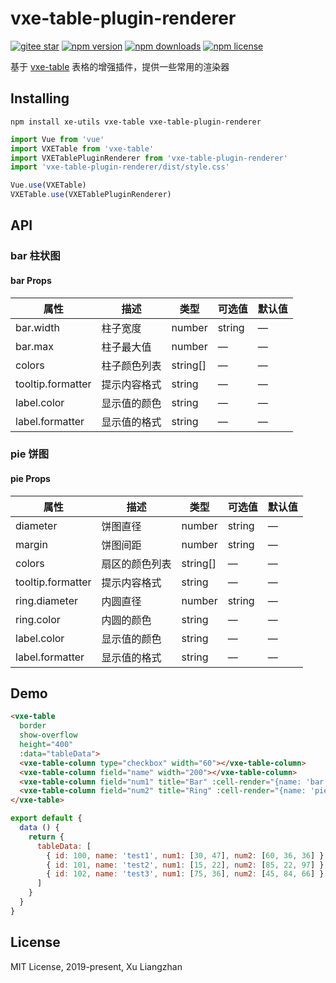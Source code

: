 # vxe-table-plugin-renderer

[![gitee star](https://gitee.com/xuliangzhan_admin/vxe-table-plugin-renderer/badge/star.svg?theme=dark)](https://gitee.com/xuliangzhan_admin/vxe-table-plugin-renderer/stargazers)
[![npm version](https://img.shields.io/npm/v/vxe-table-plugin-renderer.svg?style=flat-square)](https://www.npmjs.com/package/vxe-table-plugin-renderer)
[![npm downloads](https://img.shields.io/npm/dm/vxe-table-plugin-renderer.svg?style=flat-square)](http://npm-stat.com/charts.html?package=vxe-table-plugin-renderer)
[![npm license](https://img.shields.io/github/license/mashape/apistatus.svg)](LICENSE)

基于 [vxe-table](https://github.com/xuliangzhan/vxe-table) 表格的增强插件，提供一些常用的渲染器

## Installing

```shell
npm install xe-utils vxe-table vxe-table-plugin-renderer
```

```javascript
import Vue from 'vue'
import VXETable from 'vxe-table'
import VXETablePluginRenderer from 'vxe-table-plugin-renderer'
import 'vxe-table-plugin-renderer/dist/style.css'

Vue.use(VXETable)
VXETable.use(VXETablePluginRenderer)
```

## API

### bar 柱状图

#### bar Props

| 属性 | 描述 | 类型 | 可选值 | 默认值 |
|------|------|-----|-----|-----|
| bar.width | 柱子宽度 | number | string | — | — |
| bar.max | 柱子最大值 | number | — | — |
| colors | 柱子颜色列表 | string[] | — | — |
| tooltip.formatter | 提示内容格式 | string | — | — |
| label.color | 显示值的颜色 | string | — | — |
| label.formatter | 显示值的格式 | string | — | — |

### pie 饼图

#### pie Props

| 属性 | 描述 | 类型 | 可选值 | 默认值 |
|------|------|-----|-----|-----|
| diameter | 饼图直径 | number | string | — | — |
| margin | 饼图间距 | number | string | — | 1px |
| colors | 扇区的颜色列表 | string[] | — | — |
| tooltip.formatter | 提示内容格式 | string | — | — |
| ring.diameter| 内圆直径 | number | string | — | — |
| ring.color | 内圆的颜色 | string | — | — |
| label.color | 显示值的颜色 | string | — | — |
| label.formatter | 显示值的格式 | string | — | — |

## Demo

```html
<vxe-table
  border
  show-overflow
  height="400"
  :data="tableData">
  <vxe-table-column type="checkbox" width="60"></vxe-table-column>
  <vxe-table-column field="name" width="200"></vxe-table-column>
  <vxe-table-column field="num1" title="Bar" :cell-render="{name: 'bar'}"></vxe-table-column>
  <vxe-table-column field="num2" title="Ring" :cell-render="{name: 'pie'}"></vxe-table-column>
</vxe-table>
```

```javascript
export default {
  data () {
    return {
      tableData: [
        { id: 100, name: 'test1', num1: [30, 47], num2: [60, 36, 36] },
        { id: 101, name: 'test2', num1: [15, 22], num2: [85, 22, 97] },
        { id: 102, name: 'test3', num1: [75, 36], num2: [45, 84, 66] }
      ]
    }
  }
}
```

## License

MIT License, 2019-present, Xu Liangzhan